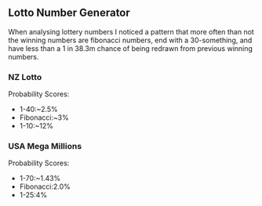 ## Lotto Number Generator

When analysing lottery numbers I noticed a pattern
that more often than not the winning numbers are
fibonacci numbers, end with a 30-something, and
have less than a 1 in 38.3m chance of being redrawn
from previous winning numbers.

### NZ Lotto
Probability Scores:
* 1-40:~2.5%
* Fibonacci:~3%
* 1-10:~12%
### USA Mega Millions
Probability Scores:
* 1-70:~1.43%
* Fibonacci:2.0%
* 1-25:4%